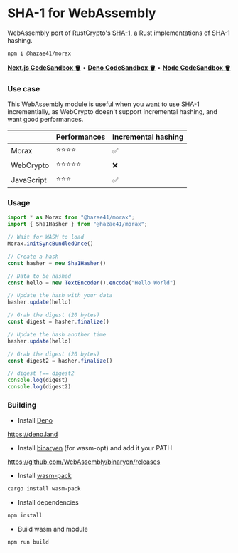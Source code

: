 # SHA-1 for WebAssembly

WebAssembly port of RustCrypto's [SHA-1](https://github.com/RustCrypto/block-ciphers), 
a Rust implementations of SHA-1 hashing.

```bash
npm i @hazae41/morax
```

[**Next.js CodeSandbox 🪣**](https://codesandbox.io/p/sandbox/l11euh) • [**Deno CodeSandbox 🪣**](https://codesandbox.io/p/sandbox/v7goxl) • [**Node CodeSandbox 🪣**](https://codesandbox.io/p/sandbox/unv2rh)

### Use case 

This WebAssembly module is useful when you want to use SHA-1 incrementially, as WebCrypto doesn't support incremental hashing, and want good performances.

|  | Performances | Incremental hashing |
|---|---|---|
| Morax | ⭐️⭐️⭐️⭐️    | ✅ |
| WebCrypto | ⭐️⭐️⭐️⭐️⭐️     | ❌ |
| JavaScript | ⭐️⭐️⭐️  | ✅ |

### Usage

```ts
import * as Morax from "@hazae41/morax";
import { Sha1Hasher } from "@hazae41/morax";

// Wait for WASM to load
Morax.initSyncBundledOnce()

// Create a hash
const hasher = new Sha1Hasher()

// Data to be hashed
const hello = new TextEncoder().encode("Hello World")

// Update the hash with your data
hasher.update(hello)

// Grab the digest (20 bytes)
const digest = hasher.finalize()

// Update the hash another time
hasher.update(hello)

// Grab the digest (20 bytes)
const digest2 = hasher.finalize()

// digest !== digest2
console.log(digest)
console.log(digest2)
```

### Building

- Install [Deno](https://github.com/denoland/deno)

https://deno.land

- Install [binaryen](https://github.com/WebAssembly/binaryen) (for wasm-opt) and
  add it your PATH

https://github.com/WebAssembly/binaryen/releases

- Install [wasm-pack](https://github.com/rustwasm/wasm-pack)

```bash
cargo install wasm-pack
```

- Install dependencies

```bash
npm install
```

- Build wasm and module

```bash
npm run build
```
